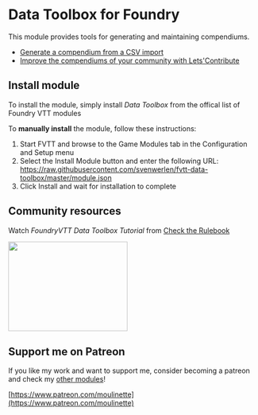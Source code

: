 # Data Toolbox for Foundry

This module provides tools for generating and maintaining compendiums.

* [Generate a compendium from a CSV import](doc/csv-importer.md)
* [Improve the compendiums of your community with Lets'Contribute](doc/letscontribute/)

## Install module

To install the module, simply install *Data Toolbox* from the offical list of Foundry VTT modules

To **manually install** the module, follow these instructions:

1. Start FVTT and browse to the Game Modules tab in the Configuration and Setup menu
2. Select the Install Module button and enter the following URL: https://raw.githubusercontent.com/svenwerlen/fvtt-data-toolbox/master/module.json
3. Click Install and wait for installation to complete 

## Community resources

Watch *FoundryVTT Data Toolbox Tutorial* from [Check the Rulebook](https://www.youtube.com/channel/UCsm93_bjeH_78y3WGcizMPA)

<a href="http://www.youtube.com/watch?v=ssIfAbQ4v04"><img src="https://img.youtube.com/vi/ssIfAbQ4v04/0.jpg" height="180" width="240" ></a>

## Support me on Patreon

If you like my work and want to support me, consider becoming a patreon and check my [other modules](https://github.com/SvenWerlen/moulinette)!

[https://www.patreon.com/moulinette](https://www.patreon.com/moulinette)
